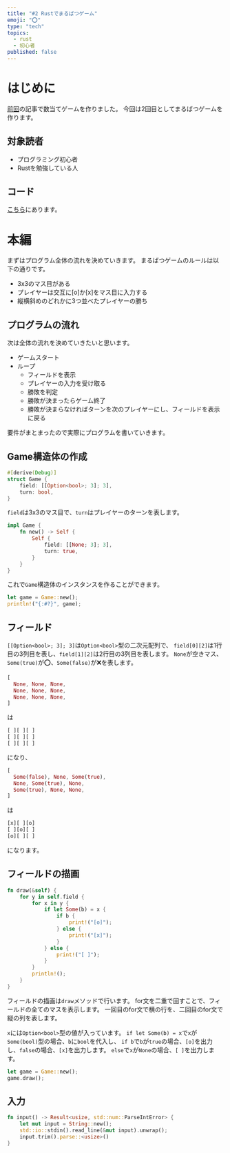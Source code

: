 ```yaml
---
title: "#2 Rustでまるばつゲーム"
emoji: "⭕️"
type: "tech"
topics:
  - rust
  - 初心者
published: false
---
```


# はじめに

[前回]の記事で数当てゲームを作りました。
今回は2回目としてまるばつゲームを作ります。

## 対象読者

- プログラミング初心者
- Rustを勉強している人

## コード

[こちら]にあります。

# 本編

まずはプログラム全体の流れを決めていきます。
まるばつゲームのルールは以下の通りです。

- 3x3のマス目がある
- プレイヤーは交互に[o]か[x]をマス目に入力する
- 縦横斜めのどれかに3つ並べたプレイヤーの勝ち

## プログラムの流れ

次は全体の流れを決めていきたいと思います。

- ゲームスタート
- ループ  
  - フィールドを表示
  - プレイヤーの入力を受け取る
  - 勝敗を判定
  - 勝敗が決まったらゲーム終了
  - 勝敗が決まらなければターンを次のプレイヤーにし、フィールドを表示に戻る

要件がまとまったので実際にプログラムを書いていきます。

## Game構造体の作成

```rust
#[derive(Debug)]
struct Game {
    field: [[Option<bool>; 3]; 3],
    turn: bool,
}
```

`field`は3x3のマス目で、`turn`はプレイヤーのターンを表します。

```rust
impl Game {
    fn new() -> Self {
        Self {
            field: [[None; 3]; 3],
            turn: true,
        }
    }
}
```

これで`Game`構造体のインスタンスを作ることができます。

```rust
let game = Game::new();
println!("{:#?}", game);
```

## フィールド

`[[Option<bool>; 3]; 3]`は`Option<bool>`型の二次元配列で、
`field[0][2]`は1行目の3列目を表し、`field[1][2]`は2行目の3列目を表します。
`None`が空きマス、`Some(true)`が⭕️、`Some(false)`が❌を表します。

```rust
[
  None, None, None,
  None, None, None,
  None, None, None,
]
```

は

```rust
[ ][ ][ ]
[ ][ ][ ]
[ ][ ][ ]
```

になり、

```rust
[
  Some(false), None, Some(true),
  None, Some(true), None,
  Some(true), None, None,
]
```

は

```rust
[x][ ][o]
[ ][o][ ]
[o][ ][ ]
```

になります。

## フィールドの描画

```rust
fn draw(&self) {
    for y in self.field {
        for x in y {
            if let Some(b) = x {
                if b {
                    print!("[o]");
                } else {
                    print!("[x]");
                }
            } else {
                print!("[ ]");
            }
        }
        println!();
    }
}
```

フィールドの描画は`draw`メソッドで行います。
for文を二重で回すことで、フィールドの全てのマスを表示します。
一回目のfor文で横の行を、二回目のfor文で縦の列を表します。

`x`には`Option<bool>`型の値が入っています。
`if let Some(b) = x`で`x`が`Some(bool)`型の場合、`b`に`bool`を代入し、
`if b`で`b`が`true`の場合、`[o]`を出力し、`false`の場合、`[x]`を出力します。
`else`で`x`が`None`の場合、`[ ]`を出力します。

```rust
let game = Game::new();
game.draw();
```

## 入力

```rust
fn input() -> Result<usize, std::num::ParseIntError> {
    let mut input = String::new();
    std::io::stdin().read_line(&mut input).unwrap();
    input.trim().parse::<usize>()
}
```

[前回]: https://zenn.dev/daizyoo/articles/number-guessing "number-guessing"
[こちら]: https://github.com/daizyoo/tic-toc-toe "tic-toc-toe"
